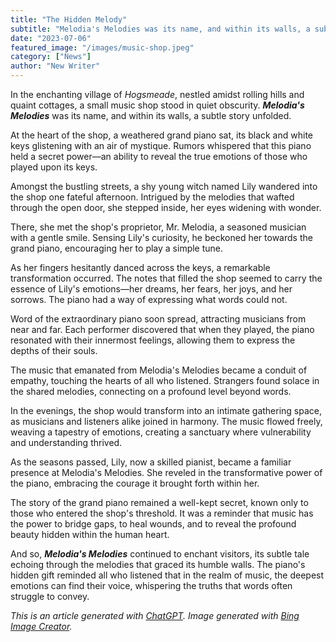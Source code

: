 ```yaml
---
title: "The Hidden Melody"
subtitle: "Melodia's Melodies was its name, and within its walls, a subtle story unfolded."
date: "2023-07-06"
featured_image: "/images/music-shop.jpeg"
category: ["News"]
author: "New Writer"
---
```


In the enchanting village of _Hogsmeade_, nestled amidst rolling hills and quaint cottages, a small music shop stood in quiet obscurity. **_Melodia's Melodies_** was its name, and within its walls, a subtle story unfolded.

At the heart of the shop, a weathered grand piano sat, its black and white keys glistening with an air of mystique. Rumors whispered that this piano held a secret power—an ability to reveal the true emotions of those who played upon its keys.

Amongst the bustling streets, a shy young witch named Lily wandered into the shop one fateful afternoon. Intrigued by the melodies that wafted through the open door, she stepped inside, her eyes widening with wonder.

There, she met the shop's proprietor, Mr. Melodia, a seasoned musician with a gentle smile. Sensing Lily's curiosity, he beckoned her towards the grand piano, encouraging her to play a simple tune.

As her fingers hesitantly danced across the keys, a remarkable transformation occurred. The notes that filled the shop seemed to carry the essence of Lily's emotions—her dreams, her fears, her joys, and her sorrows. The piano had a way of expressing what words could not.

Word of the extraordinary piano soon spread, attracting musicians from near and far. Each performer discovered that when they played, the piano resonated with their innermost feelings, allowing them to express the depths of their souls.

The music that emanated from Melodia's Melodies became a conduit of empathy, touching the hearts of all who listened. Strangers found solace in the shared melodies, connecting on a profound level beyond words.

In the evenings, the shop would transform into an intimate gathering space, as musicians and listeners alike joined in harmony. The music flowed freely, weaving a tapestry of emotions, creating a sanctuary where vulnerability and understanding thrived.

As the seasons passed, Lily, now a skilled pianist, became a familiar presence at Melodia's Melodies. She reveled in the transformative power of the piano, embracing the courage it brought forth within her.

The story of the grand piano remained a well-kept secret, known only to those who entered the shop's threshold. It was a reminder that music has the power to bridge gaps, to heal wounds, and to reveal the profound beauty hidden within the human heart.

And so, **_Melodia's Melodies_** continued to enchant visitors, its subtle tale echoing through the melodies that graced its humble walls. The piano's hidden gift reminded all who listened that in the realm of music, the deepest emotions can find their voice, whispering the truths that words often struggle to convey.

_This is an article generated with [ChatGPT](https://chat.openai.com/). Image generated with [Bing Image Creator](https://www.bing.com/create)._
